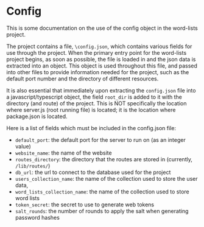 # Config
This is some documentation on the use of the config object in the word-lists project.

The project contains a file, `\config.json`, which contains various fields for use through the project.  When the primary entry point for the word-lists project begins, as soon as possible, the file is loaded in and the json data is extracted into an object.  This object is used throughout this file, and passed into other files to provide information needed for the project, such as the default port number and the directory of different resources.

It is also essential that immediately upon extracting the `config.json` file into a javascript/typescript object, the field `root_dir` is added to it with the directory (and route) of the project.  This is NOT specifically the location where server.js (root running file) is located; it is the location where package.json is located.

Here is a list of fields which must be included in the config.json file:
- `default_port`: the default port for the server to run on (as an integer value)
- `website_name`: the name of the website
- `routes_directory`: the directory that the routes are stored in (currently, `/lib/routes/`)
- `db_url`: the url to connect to the database used for the project
- `users_collection_name`: the name of the collection used to store the user data,
- `word_lists_collection_name`: the name of the collection used to store word lists
- `token_secret`: the secret to use to generate web tokens
- `salt_rounds`: the number of rounds to apply the salt when generating password hashes
